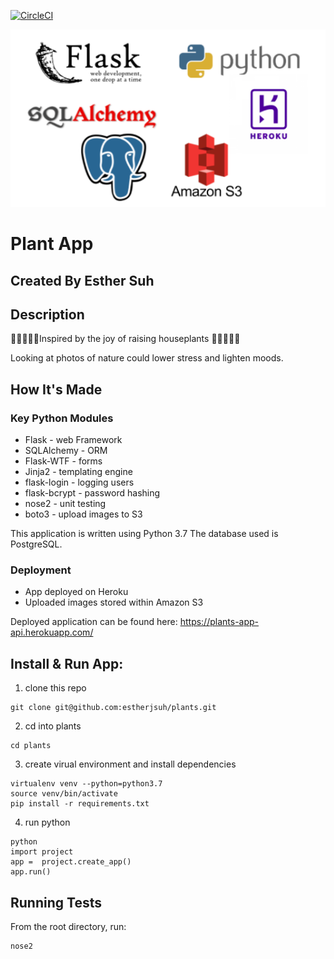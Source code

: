 [![CircleCI](https://circleci.com/gh/estherjsuh/plants.svg?style=svg)](https://circleci.com/gh/estherjsuh/plants)


![alt text](https://github.com/estherjsuh/plants/blob/master/static/technologies.png)


# Plant App

## Created By Esther Suh

## Description
🌱🍃🌿🌱🌵Inspired by the joy of raising houseplants 🌱🍃🌿🌱🌵

Looking at photos of nature could lower stress and lighten moods.

## How It's Made
### Key Python Modules
 - Flask - web Framework
 - SQLAlchemy - ORM
 - Flask-WTF - forms
 - Jinja2 - templating engine
 - flask-login - logging users
 - flask-bcrypt - password hashing
 - nose2 - unit testing
 - boto3 - upload images to S3

This application is written using Python 3.7 The database used is PostgreSQL.

### Deployment
 - App deployed on Heroku
 - Uploaded images stored within Amazon S3

Deployed application can be found here: https://plants-app-api.herokuapp.com/


## Install & Run App:
1. clone this repo
```
git clone git@github.com:estherjsuh/plants.git
```

2. cd into plants
```
cd plants
```

3. create virual environment and install dependencies
```
virtualenv venv --python=python3.7
source venv/bin/activate
pip install -r requirements.txt
```

4. run python
```
python
import project
app =  project.create_app()
app.run()
```

## Running Tests
From the root directory, run:
```
nose2
```
